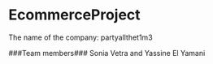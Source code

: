 # EcommerceProject
The name of the company: partyallthet1m3

###Team members###
Sonia Vetra and Yassine El Yamani
